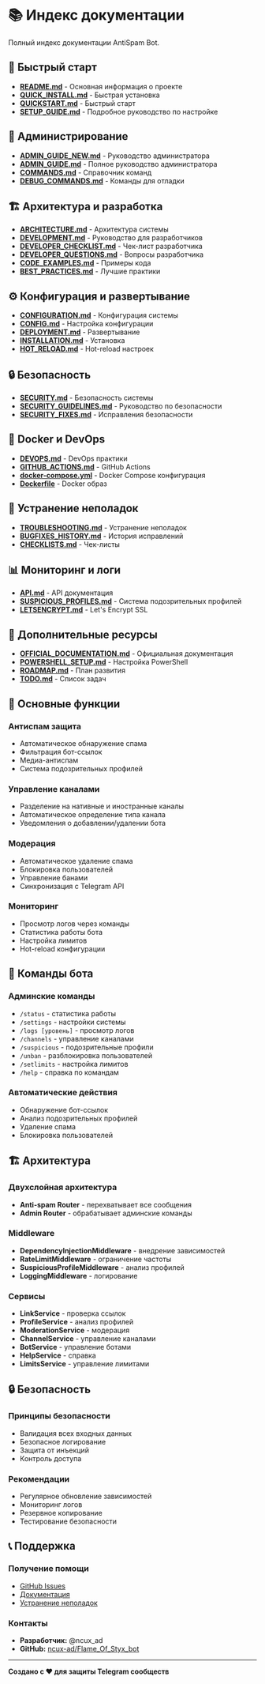 # 📚 Индекс документации

Полный индекс документации AntiSpam Bot.

## 🚀 Быстрый старт

- **[README.md](../README.md)** - Основная информация о проекте
- **[QUICK_INSTALL.md](../QUICK_INSTALL.md)** - Быстрая установка
- **[QUICKSTART.md](../QUICKSTART.md)** - Быстрый старт
- **[SETUP_GUIDE.md](../SETUP_GUIDE.md)** - Подробное руководство по настройке

## 👑 Администрирование

- **[ADMIN_GUIDE_NEW.md](ADMIN_GUIDE_NEW.md)** - Руководство администратора
- **[ADMIN_GUIDE.md](ADMIN_GUIDE.md)** - Полное руководство администратора
- **[COMMANDS.md](../COMMANDS.md)** - Справочник команд
- **[DEBUG_COMMANDS.md](DEBUG_COMMANDS.md)** - Команды для отладки

## 🏗️ Архитектура и разработка

- **[ARCHITECTURE.md](ARCHITECTURE.md)** - Архитектура системы
- **[DEVELOPMENT.md](DEVELOPMENT.md)** - Руководство для разработчиков
- **[DEVELOPER_CHECKLIST.md](DEVELOPER_CHECKLIST.md)** - Чек-лист разработчика
- **[DEVELOPER_QUESTIONS.md](DEVELOPER_QUESTIONS.md)** - Вопросы разработчика
- **[CODE_EXAMPLES.md](CODE_EXAMPLES.md)** - Примеры кода
- **[BEST_PRACTICES.md](BEST_PRACTICES.md)** - Лучшие практики

## ⚙️ Конфигурация и развертывание

- **[CONFIGURATION.md](CONFIGURATION.md)** - Конфигурация системы
- **[CONFIG.md](CONFIG.md)** - Настройка конфигурации
- **[DEPLOYMENT.md](DEPLOYMENT.md)** - Развертывание
- **[INSTALLATION.md](INSTALLATION.md)** - Установка
- **[HOT_RELOAD.md](HOT_RELOAD.md)** - Hot-reload настроек

## 🔒 Безопасность

- **[SECURITY.md](SECURITY.md)** - Безопасность системы
- **[SECURITY_GUIDELINES.md](SECURITY_GUIDELINES.md)** - Руководство по безопасности
- **[SECURITY_FIXES.md](SECURITY_FIXES.md)** - Исправления безопасности

## 🐳 Docker и DevOps

- **[DEVOPS.md](DEVOPS.md)** - DevOps практики
- **[GITHUB_ACTIONS.md](GITHUB_ACTIONS.md)** - GitHub Actions
- **[docker-compose.yml](../docker-compose.yml)** - Docker Compose конфигурация
- **[Dockerfile](../Dockerfile)** - Docker образ

## 🔧 Устранение неполадок

- **[TROUBLESHOOTING.md](TROUBLESHOOTING.md)** - Устранение неполадок
- **[BUGFIXES_HISTORY.md](BUGFIXES_HISTORY.md)** - История исправлений
- **[CHECKLISTS.md](CHECKLISTS.md)** - Чек-листы

## 📊 Мониторинг и логи

- **[API.md](API.md)** - API документация
- **[SUSPICIOUS_PROFILES.md](SUSPICIOUS_PROFILES.md)** - Система подозрительных профилей
- **[LETSENCRYPT.md](LETSENCRYPT.md)** - Let's Encrypt SSL

## 📖 Дополнительные ресурсы

- **[OFFICIAL_DOCUMENTATION.md](OFFICIAL_DOCUMENTATION.md)** - Официальная документация
- **[POWERSHELL_SETUP.md](POWERSHELL_SETUP.md)** - Настройка PowerShell
- **[ROADMAP.md](ROADMAP.md)** - План развития
- **[TODO.md](TODO.md)** - Список задач

## 🎯 Основные функции

### Антиспам защита
- Автоматическое обнаружение спама
- Фильтрация бот-ссылок
- Медиа-антиспам
- Система подозрительных профилей

### Управление каналами
- Разделение на нативные и иностранные каналы
- Автоматическое определение типа канала
- Уведомления о добавлении/удалении бота

### Модерация
- Автоматическое удаление спама
- Блокировка пользователей
- Управление банами
- Синхронизация с Telegram API

### Мониторинг
- Просмотр логов через команды
- Статистика работы бота
- Настройка лимитов
- Hot-reload конфигурации

## 🔧 Команды бота

### Админские команды
- `/status` - статистика работы
- `/settings` - настройки системы
- `/logs [уровень]` - просмотр логов
- `/channels` - управление каналами
- `/suspicious` - подозрительные профили
- `/unban` - разблокировка пользователей
- `/setlimits` - настройка лимитов
- `/help` - справка по командам

### Автоматические действия
- Обнаружение бот-ссылок
- Анализ подозрительных профилей
- Удаление спама
- Блокировка пользователей

## 🏗️ Архитектура

### Двухслойная архитектура
- **Anti-spam Router** - перехватывает все сообщения
- **Admin Router** - обрабатывает админские команды

### Middleware
- **DependencyInjectionMiddleware** - внедрение зависимостей
- **RateLimitMiddleware** - ограничение частоты
- **SuspiciousProfileMiddleware** - анализ профилей
- **LoggingMiddleware** - логирование

### Сервисы
- **LinkService** - проверка ссылок
- **ProfileService** - анализ профилей
- **ModerationService** - модерация
- **ChannelService** - управление каналами
- **BotService** - управление ботами
- **HelpService** - справка
- **LimitsService** - управление лимитами

## 🔒 Безопасность

### Принципы безопасности
- Валидация всех входных данных
- Безопасное логирование
- Защита от инъекций
- Контроль доступа

### Рекомендации
- Регулярное обновление зависимостей
- Мониторинг логов
- Резервное копирование
- Тестирование безопасности

## 📞 Поддержка

### Получение помощи
- [GitHub Issues](../../issues)
- [Документация](docs/)
- [Устранение неполадок](TROUBLESHOOTING.md)

### Контакты
- **Разработчик:** @ncux_ad
- **GitHub:** [ncux-ad/Flame_Of_Styx_bot](https://github.com/ncux-ad/Flame_Of_Styx_bot)

---

**Создано с ❤️ для защиты Telegram сообществ**